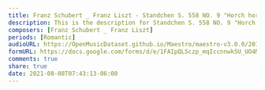 ```yaml
---
title: Franz Schubert _ Franz Liszt - Standchen S. 558 NO. 9 "Horch horch! Die Lerch" (1)
description: This is the description for Standchen S. 558 NO. 9 "Horch horch! Die Lerch" by Franz Schubert _ Franz Liszt
composers: [Franz Schubert _ Franz Liszt]
periods: [Romantic]
audioURL: https://OpenMusicDataset.github.io/Maestro/maestro-v3.0.0/2011/MIDI-Unprocessed_12_R2_2011_MID--AUDIO_R2-D4_05_Track05_wav.midi
formURL: https://docs.google.com/forms/d/e/1FAIpQLSczp_mqIccnnwk5U_UO4M5-D8zvjZ200b2X5T2hHKtj8TngWg/viewform
comments: true
share: true
date: 2021-08-08T07:43:13-06:00
---
```


